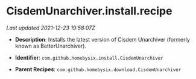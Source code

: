 # CisdemUnarchiver.install.recipe

_Last updated 2021-12-23 19:58:07Z_

- **Description**: Installs the latest version of Cisdem Unarchiver (formerly known as BetterUnarchiver).

- **Identifier**: `com.github.homebysix.install.CisdemUnarchiver`

- **Parent Recipes**: `com.github.homebysix.download.CisdemUnarchiver`